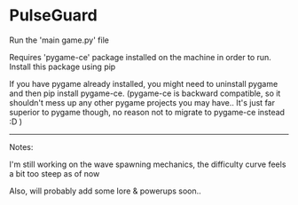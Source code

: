 # PulseGuard

Run the 'main game.py' file

Requires 'pygame-ce' package installed on the machine in order to run. Install this package using pip

If you have pygame already installed, you might need to uninstall pygame and then pip install pygame-ce. (pygame-ce is backward compatible, so it shouldn't mess up any other pygame projects you may have.. It's just far superior to pygame though, no reason not to migrate to pygame-ce instead :D )


-----------------------
Notes:

I'm still working on the wave spawning mechanics, the difficulty curve feels a bit too steep as of now

Also, will probably add some lore & powerups soon..



